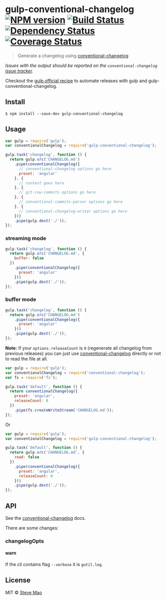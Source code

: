 # gulp-conventional-changelog [![NPM version][npm-image]][npm-url] [![Build Status][travis-image]][travis-url] [![Dependency Status][daviddm-image]][daviddm-url] [![Coverage Status][coveralls-image]][coveralls-url]

> Generate a changelog using [conventional-changelog](https://github.com/ajoslin/conventional-changelog)

*Issues with the output should be reported on the `conventional-changelog` [issue tracker](https://github.com/ajoslin/conventional-changelog/issues).*

Checkout the [gulp official recipe](https://github.com/gulpjs/gulp/blob/master/docs/recipes/automate-release-workflow.md) to automate releases with gulp and gulp-conventional-changelog.


## Install

```
$ npm install --save-dev gulp-conventional-changelog
```


## Usage

```js
var gulp = require('gulp');
var conventionalChangelog = require('gulp-conventional-changelog');

gulp.task('changelog', function () {
  return gulp.src('CHANGELOG.md')
    .pipe(conventionalChangelog({
      // conventional-changelog options go here
      preset: 'angular'
    }, {
      // context goes here
    }, {
      // git-raw-commits options go here
    }, {
      // conventional-commits-parser options go here
    }, {
      // conventional-changelog-writer options go here
    }))
    .pipe(gulp.dest('./'));
});
```

### streaming mode

```js
gulp.task('changelog', function () {
  return gulp.src('CHANGELOG.md', {
    buffer: false
  })
    .pipe(conventionalChangelog({
      preset: 'angular'
    }))
    .pipe(gulp.dest('./'));
});
```

### buffer mode

```js
gulp.task('changelog', function () {
  return gulp.src('CHANGELOG.md')
    .pipe(conventionalChangelog({
      preset: 'angular'
    }))
    .pipe(gulp.dest('./'));
});
```

**Note:** If your `options.releaseCount` is `0` (regenerate all changelog from previous releases) you can just use [conventional-changelog](https://github.com/ajoslin/conventional-changelog) directly or not to read the file at all.

```js
var gulp = require('gulp');
var conventionalChangelog = require('conventional-changelog');
var fs = require('fs');

gulp.task('default', function () {
  return conventionalChangelog({
    preset: 'angular',
    releaseCount: 0
  })
    .pipe(fs.createWriteStream('CHANGELOG.md'));
});
```

Or

```js
var gulp = require('gulp');
var conventionalChangelog = require('gulp-conventional-changelog');

gulp.task('default', function () {
  return gulp.src('CHANGELOG.md', {
    read: false
  })
    .pipe(conventionalChangelog({
      preset: 'angular',
      releaseCount: 0
    }))
    .pipe(gulp.dest('./'));
});
```


## API

See the [conventional-changelog](https://github.com/ajoslin/conventional-changelog) docs.

There are some changes:

### changelogOpts

#### warn

If the cli contains flag `--verbose` it is `gutil.log`.


## License

MIT © [Steve Mao](https://github.com/stevemao)


[npm-image]: https://badge.fury.io/js/gulp-conventional-changelog.svg
[npm-url]: https://npmjs.org/package/gulp-conventional-changelog
[travis-image]: https://travis-ci.org/conventional-changelog/gulp-conventional-changelog.svg?branch=master
[travis-url]: https://travis-ci.org/conventional-changelog/gulp-conventional-changelog
[daviddm-image]: https://david-dm.org/conventional-changelog/gulp-conventional-changelog.svg?theme=shields.io
[daviddm-url]: https://david-dm.org/conventional-changelog/gulp-conventional-changelog
[coveralls-image]: https://coveralls.io/repos/github/conventional-changelog/gulp-conventional-changelog/badge.svg
[coveralls-url]: https://coveralls.io/r/conventional-changelog/gulp-conventional-changelog
